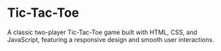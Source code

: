 # Tic-Tac-Toe
A classic two-player Tic-Tac-Toe game built with HTML, CSS, and JavaScript, featuring a responsive design and smooth user interactions.
